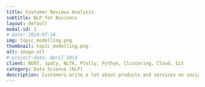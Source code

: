 ```yaml
---
title: Customer Reviews Analysis
subtitle: NLP for Business 
layout: default
modal-id: 1
# date: 2014-07-18
img: topic_modelling.png
thumbnail: topic_modelling.png
alt: image-alt
# project-date: April 2014
client: BERT, spaCy, NLTK, Plotly, Python, Clustering, Cloud, Git 
category: Data Science (NLP)
description: Customers write a lot about products and services on social media. Extracting information from their reviews can help any business in developing its products. In this project, I took an active lead in developing a model to gain insights from customer reviews. I used state-of-the-art models for topic modeling (an unsupervised Natural Language Processing Technique) and created an interactive dashboard for the visualization of topics. In the entire course of this project, I worked with teams based in the United Kingdom and India.
---
```

